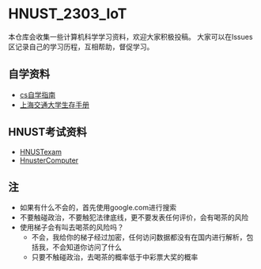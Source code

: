 # HNUST_2303_IoT
本仓库会收集一些计算机科学学习资料，欢迎大家积极投稿。
大家可以在Issues区记录自己的学习历程，互相帮助，督促学习。

## 自学资料
- [cs自学指南](https://csdiy.wiki/)
- [上海交通大学生存手册](https://survivesjtu.gitbook.io/survivesjtumanual/)

## HNUST考试资料
- [HNUSTexam](https://github.com/3210448723/HnustExam)
- [HnusterComputer](https://github.com/Lyfive/HnusterComputer)
  
## 注
- 如果有什么不会的，首先使用google.com进行搜索
- 不要触碰政治，不要触犯法律底线，更不要发表任何评价，会有喝茶的风险
- 使用梯子会有叫去喝茶的风险吗？
  - 不会，我给你的梯子经过加密，任何访问数据都没有在国内进行解析，包括我，不会知道你访问了什么
  - 只要不触碰政治，去喝茶的概率低于中彩票大奖的概率
